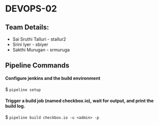 # DEVOPS-02

## Team Details: 

* Sai Sruthi Talluri - stallur2
* Srini Iyer - sbiyer
* Sakthi Murugan - srmuruga

## Pipeline Commands 

#### Configure jenkins and the build environment
$ `pipeline setup`

#### Trigger a build job (named checkbox.io), wait for output, and print the build log.
$ `pipeline build checkbox.io -u <admin> -p` <admin>
